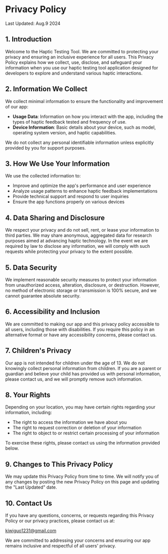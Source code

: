 # Privacy Policy
Last Updated: Aug.9 2024

## 1. Introduction

Welcome to the Haptic Testing Tool. We are committed to protecting your privacy and ensuring an inclusive experience for all users. This Privacy Policy explains how we collect, use, disclose, and safeguard your information when you use our haptic testing tool application designed for developers to explore and understand various haptic interactions.

## 2. Information We Collect

We collect minimal information to ensure the functionality and improvement of our app:

- **Usage Data**: Information on how you interact with the app, including the types of haptic feedback tested and frequency of use.
- **Device Information**: Basic details about your device, such as model, operating system version, and haptic capabilities.

We do not collect any personal identifiable information unless explicitly provided by you for support purposes.

## 3. How We Use Your Information

We use the collected information to:

- Improve and optimize the app's performance and user experience
- Analyze usage patterns to enhance haptic feedback implementations
- Provide technical support and respond to user inquiries
- Ensure the app functions properly on various devices

## 4. Data Sharing and Disclosure

We respect your privacy and do not sell, rent, or lease your information to third parties. We may share anonymous, aggregated data for research purposes aimed at advancing haptic technology. In the event we are required by law to disclose any information, we will comply with such requests while protecting your privacy to the extent possible.

## 5. Data Security

We implement reasonable security measures to protect your information from unauthorized access, alteration, disclosure, or destruction. However, no method of electronic storage or transmission is 100% secure, and we cannot guarantee absolute security.

## 6. Accessibility and Inclusion

We are committed to making our app and this privacy policy accessible to all users, including those with disabilities. If you require this policy in an alternative format or have any accessibility concerns, please contact us.

## 7. Children's Privacy

Our app is not intended for children under the age of 13. We do not knowingly collect personal information from children. If you are a parent or guardian and believe your child has provided us with personal information, please contact us, and we will promptly remove such information.

## 8. Your Rights

Depending on your location, you may have certain rights regarding your information, including:

- The right to access the information we have about you
- The right to request correction or deletion of your information
- The right to object to or restrict certain processing of your information

To exercise these rights, please contact us using the information provided below.

## 9. Changes to This Privacy Policy

We may update this Privacy Policy from time to time. We will notify you of any changes by posting the new Privacy Policy on this page and updating the "Last Updated" date.

## 10. Contact Us

If you have any questions, concerns, or requests regarding this Privacy Policy or our privacy practices, please contact us at:

kiwiguo1231@gmail.com

We are committed to addressing your concerns and ensuring our app remains inclusive and respectful of all users' privacy.
